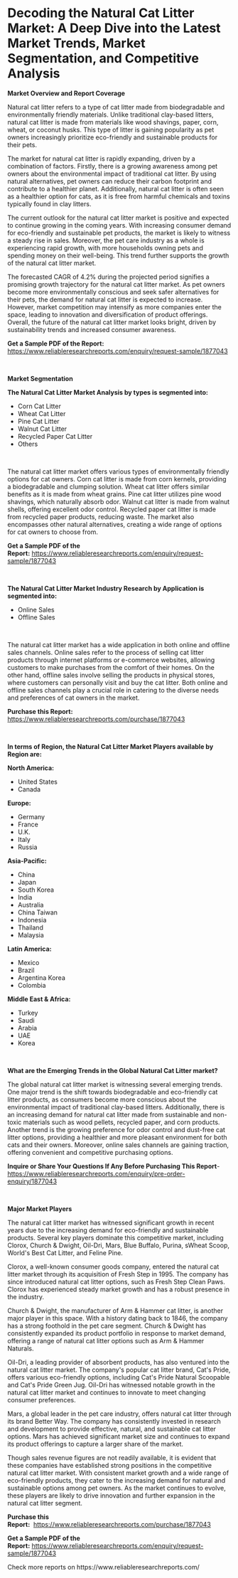 <p><h1>Decoding the Natural Cat Litter Market: A Deep Dive into the Latest Market Trends, Market Segmentation, and Competitive Analysis</h1></p><p><strong>Market Overview and Report Coverage</strong></p>
<p><p>Natural cat litter refers to a type of cat litter made from biodegradable and environmentally friendly materials. Unlike traditional clay-based litters, natural cat litter is made from materials like wood shavings, paper, corn, wheat, or coconut husks. This type of litter is gaining popularity as pet owners increasingly prioritize eco-friendly and sustainable products for their pets.</p><p>The market for natural cat litter is rapidly expanding, driven by a combination of factors. Firstly, there is a growing awareness among pet owners about the environmental impact of traditional cat litter. By using natural alternatives, pet owners can reduce their carbon footprint and contribute to a healthier planet. Additionally, natural cat litter is often seen as a healthier option for cats, as it is free from harmful chemicals and toxins typically found in clay litters.</p><p>The current outlook for the natural cat litter market is positive and expected to continue growing in the coming years. With increasing consumer demand for eco-friendly and sustainable pet products, the market is likely to witness a steady rise in sales. Moreover, the pet care industry as a whole is experiencing rapid growth, with more households owning pets and spending money on their well-being. This trend further supports the growth of the natural cat litter market.</p><p>The forecasted CAGR of 4.2% during the projected period signifies a promising growth trajectory for the natural cat litter market. As pet owners become more environmentally conscious and seek safer alternatives for their pets, the demand for natural cat litter is expected to increase. However, market competition may intensify as more companies enter the space, leading to innovation and diversification of product offerings. Overall, the future of the natural cat litter market looks bright, driven by sustainability trends and increased consumer awareness.</p></p>
<p><strong>Get a Sample PDF of the Report:</strong> <a href="https://www.reliableresearchreports.com/enquiry/request-sample/1877043">https://www.reliableresearchreports.com/enquiry/request-sample/1877043</a></p>
<p>&nbsp;</p>
<p><strong>Market Segmentation</strong></p>
<p><strong>The Natural Cat Litter Market Analysis by types is segmented into:</strong></p>
<p><ul><li>Corn Cat Litter</li><li>Wheat Cat Litter</li><li>Pine Cat Litter</li><li>Walnut Cat Litter</li><li>Recycled Paper Cat Litter</li><li>Others</li></ul></p>
<p>&nbsp;</p>
<p><p>The natural cat litter market offers various types of environmentally friendly options for cat owners. Corn cat litter is made from corn kernels, providing a biodegradable and clumping solution. Wheat cat litter offers similar benefits as it is made from wheat grains. Pine cat litter utilizes pine wood shavings, which naturally absorb odor. Walnut cat litter is made from walnut shells, offering excellent odor control. Recycled paper cat litter is made from recycled paper products, reducing waste. The market also encompasses other natural alternatives, creating a wide range of options for cat owners to choose from.</p></p>
<p><strong>Get a Sample PDF of the Report:</strong>&nbsp;<a href="https://www.reliableresearchreports.com/enquiry/request-sample/1877043">https://www.reliableresearchreports.com/enquiry/request-sample/1877043</a></p>
<p>&nbsp;</p>
<p><strong>The Natural Cat Litter Market Industry Research by Application is segmented into:</strong></p>
<p><ul><li>Online Sales</li><li>Offline Sales</li></ul></p>
<p>&nbsp;</p>
<p><p>The natural cat litter market has a wide application in both online and offline sales channels. Online sales refer to the process of selling cat litter products through internet platforms or e-commerce websites, allowing customers to make purchases from the comfort of their homes. On the other hand, offline sales involve selling the products in physical stores, where customers can personally visit and buy the cat litter. Both online and offline sales channels play a crucial role in catering to the diverse needs and preferences of cat owners in the market.</p></p>
<p><strong>Purchase this Report:</strong>&nbsp; <a href="https://www.reliableresearchreports.com/purchase/1877043">https://www.reliableresearchreports.com/purchase/1877043</a></p>
<p>&nbsp;</p>
<p><strong>In terms of Region, the Natural Cat Litter Market Players available by Region are:</strong></p>
<p>
    <p> <strong> North America: </strong>
        <ul>
            <li>United States</li>
            <li>Canada</li>
        </ul>
        </p> 
    <p> <strong> Europe: </strong>
        <ul>
            <li>Germany</li>
            <li>France</li>
            <li>U.K.</li>
            <li>Italy</li>
            <li>Russia</li>
        </ul>
        </p> 
    <p> <strong> Asia-Pacific: </strong>
        <ul>
            <li>China</li>
            <li>Japan</li>
            <li>South Korea</li>
            <li>India</li>
            <li>Australia</li>
            <li>China Taiwan</li>
            <li>Indonesia</li>
            <li>Thailand</li>
            <li>Malaysia</li>
        </ul>
        </p> 
    <p> <strong> Latin America: </strong>
        <ul>
            <li>Mexico</li>
            <li>Brazil</li>
            <li>Argentina Korea</li>
            <li>Colombia</li>
        </ul>
        </p> 
    <p> <strong> Middle East & Africa: </strong>
        <ul>
            <li>Turkey</li>
            <li>Saudi</li>
            <li>Arabia</li>
            <li>UAE</li>
            <li>Korea</li>
        </ul>
    </p>
    </p>
<p>&nbsp;</p>
<p><strong>What are the Emerging Trends in the Global Natural Cat Litter market?</strong></p>
<p><p>The global natural cat litter market is witnessing several emerging trends. One major trend is the shift towards biodegradable and eco-friendly cat litter products, as consumers become more conscious about the environmental impact of traditional clay-based litters. Additionally, there is an increasing demand for natural cat litter made from sustainable and non-toxic materials such as wood pellets, recycled paper, and corn products. Another trend is the growing preference for odor control and dust-free cat litter options, providing a healthier and more pleasant environment for both cats and their owners. Moreover, online sales channels are gaining traction, offering convenient and competitive purchasing options.</p></p>
<p><strong>Inquire or Share Your Questions If Any Before Purchasing This Report</strong>- <a href="https://www.reliableresearchreports.com/enquiry/pre-order-enquiry/1877043">https://www.reliableresearchreports.com/enquiry/pre-order-enquiry/1877043</a></p>
<p>&nbsp;</p>
<p><strong>Major Market Players</strong></p>
<p><p>The natural cat litter market has witnessed significant growth in recent years due to the increasing demand for eco-friendly and sustainable products. Several key players dominate this competitive market, including Clorox, Church & Dwight, Oil-Dri, Mars, Blue Buffalo, Purina, sWheat Scoop, World's Best Cat Litter, and Feline Pine.</p><p>Clorox, a well-known consumer goods company, entered the natural cat litter market through its acquisition of Fresh Step in 1995. The company has since introduced natural cat litter options, such as Fresh Step Clean Paws. Clorox has experienced steady market growth and has a robust presence in the industry.</p><p>Church & Dwight, the manufacturer of Arm & Hammer cat litter, is another major player in this space. With a history dating back to 1846, the company has a strong foothold in the pet care segment. Church & Dwight has consistently expanded its product portfolio in response to market demand, offering a range of natural cat litter options such as Arm & Hammer Naturals.</p><p>Oil-Dri, a leading provider of absorbent products, has also ventured into the natural cat litter market. The company's popular cat litter brand, Cat's Pride, offers various eco-friendly options, including Cat's Pride Natural Scoopable and Cat's Pride Green Jug. Oil-Dri has witnessed notable growth in the natural cat litter market and continues to innovate to meet changing consumer preferences.</p><p>Mars, a global leader in the pet care industry, offers natural cat litter through its brand Better Way. The company has consistently invested in research and development to provide effective, natural, and sustainable cat litter options. Mars has achieved significant market size and continues to expand its product offerings to capture a larger share of the market.</p><p>Though sales revenue figures are not readily available, it is evident that these companies have established strong positions in the competitive natural cat litter market. With consistent market growth and a wide range of eco-friendly products, they cater to the increasing demand for natural and sustainable options among pet owners. As the market continues to evolve, these players are likely to drive innovation and further expansion in the natural cat litter segment.</p></p>
<p><strong>Purchase this Report:</strong>&nbsp;&nbsp;<a href="https://www.reliableresearchreports.com/purchase/1877043">https://www.reliableresearchreports.com/purchase/1877043</a></p>
<p></p>
<p><strong>Get a Sample PDF of the Report:</strong>&nbsp;<a href="https://www.reliableresearchreports.com/enquiry/request-sample/1877043">https://www.reliableresearchreports.com/enquiry/request-sample/1877043</a></p>
<p>Check more reports on https://www.reliableresearchreports.com/</p>
